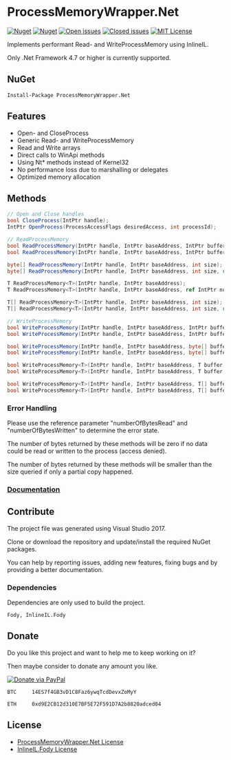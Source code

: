 # ProcessMemoryWrapper.Net

[![Nuget](https://img.shields.io/nuget/v/ProcessMemoryWrapper.Net.svg)](https://www.nuget.org/packages/ProcessMemoryWrapper.Net/ "ProcessMemoryWrapper.Net on NuGet") [![Nuget](https://img.shields.io/nuget/dt/ProcessMemoryWrapper.Net.svg)](https://www.nuget.org/packages/ProcessMemoryWrapper.Net/ "Downloads on NuGet") [![Open issues](https://img.shields.io/github/issues-raw/michel-pi/ProcessMemoryWrapper.Net.svg)](https://github.com/michel-pi/ProcessMemoryWrapper.Net/issues "Open issues on Github") [![Closed issues](https://img.shields.io/github/issues-closed-raw/michel-pi/ProcessMemoryWrapper.Net.svg)](https://github.com/michel-pi/ProcessMemoryWrapper.Net/issues?q=is%3Aissue+is%3Aclosed "Closed issues on Github") [![MIT License](https://img.shields.io/github/license/michel-pi/ProcessMemoryWrapper.Net.svg)](https://github.com/michel-pi/ProcessMemoryWrapper.Net/blob/master/LICENSE "ProcessMemoryWrapper.Net license")

Implements performant Read- and WriteProcessMemory using InlineIL.

Only .Net Framework 4.7 or higher is currently supported.

## NuGet

    Install-Package ProcessMemoryWrapper.Net

## Features

- Open- and CloseProcess
- Generic Read- and WriteProcessMemory
- Read and Write arrays
- Direct calls to WinApi methods
- Using Nt* methods instead of Kernel32
- No performance loss due to marshalling or delegates
- Optimized memory allocation

## Methods

```cs
// Open and Close handles
bool CloseProcess(IntPtr handle);
IntPtr OpenProcess(ProcessAccessFlags desiredAccess, int processId);

// ReadProcessMemory
bool ReadProcessMemory(IntPtr handle, IntPtr baseAddress, IntPtr buffer, IntPtr size);
bool ReadProcessMemory(IntPtr handle, IntPtr baseAddress, IntPtr buffer, IntPtr size, ref IntPtr numberOfBytesRead);

byte[] ReadProcessMemory(IntPtr handle, IntPtr baseAddress, int size);
byte[] ReadProcessMemory(IntPtr handle, IntPtr baseAddress, int size, ref IntPtr numberOfBytesRead);

T ReadProcessMemory<T>(IntPtr handle, IntPtr baseAddress);
T ReadProcessMemory<T>(IntPtr handle, IntPtr baseAddress, ref IntPtr numberOfBytesRead);

T[] ReadProcessMemory<T>(IntPtr handle, IntPtr baseAddress, int size);
T[] ReadProcessMemory<T>(IntPtr handle, IntPtr baseAddress, int size, ref IntPtr numberOfBytesRead);

// WriteProcessMemory
bool WriteProcessMemory(IntPtr handle, IntPtr baseAddress, IntPtr buffer, IntPtr size);
bool WriteProcessMemory(IntPtr handle, IntPtr baseAddress, IntPtr buffer, IntPtr size, ref IntPtr numberOfBytesWritten);

bool WriteProcessMemory(IntPtr handle, IntPtr baseAddress, byte[] buffer);
bool WriteProcessMemory(IntPtr handle, IntPtr baseAddress, byte[] buffer, ref IntPtr numberOfBytesWritten);

bool WriteProcessMemory<T>(IntPtr handle, IntPtr baseAddress, T buffer);
bool WriteProcessMemory<T>(IntPtr handle, IntPtr baseAddress, T buffer, ref IntPtr numberOfBytesWritten);

bool WriteProcessMemory<T>(IntPtr handle, IntPtr baseAddress, T[] buffer);
bool WriteProcessMemory<T>(IntPtr handle, IntPtr baseAddress, T[] buffer, ref IntPtr numberOfBytesWritten);
```

### Error Handling

Please use the reference parameter "numberOfBytesRead" and "numberOfBytesWritten" to determine the error state.

The number of bytes returned by these methods will be zero if no data could be read or written to the process (access denied).

The number of bytes returned by these methods will be smaller than the size queried if only a partial copy happened.

### [Documentation](https://michel-pi.github.io/ProcessMemoryWrapper.Net/ "ProcessMemoryWrapper.Net Documentation")

## Contribute

The project file was generated using Visual Studio 2017.

Clone or download the repository and update/install the required NuGet packages.

You can help by reporting issues, adding new features, fixing bugs and by providing a better documentation.  

### Dependencies

Dependencies are only used to build the project.

    Fody, InlineIL.Fody

## Donate

Do you like this project and want to help me to keep working on it?

Then maybe consider to donate any amount you like.

[![Donate via PayPal](https://media.wtf/assets/img/pp.gif)](https://www.paypal.com/cgi-bin/webscr?cmd=_s-xclick&hosted_button_id=YJDWMDUSM8KKQ "Donate via PayPal")

```
BTC     14ES7f4GB3vD1C8Faz6ywqTcdDevxZoMyY

ETH     0xd9E2CB12d310E7BF5E72F591D7A2b8820adced04
```

## License

- [ProcessMemoryWrapper.Net License](https://github.com/michel-pi/ProcessMemoryWrapper.Net/blob/master/LICENSE "ProcessMemoryWrapper.Net License")
- [InlineIL.Fody License](https://github.com/ltrzesniewski/InlineIL.Fody/blob/master/LICENSE "InlineIL.Fody")
